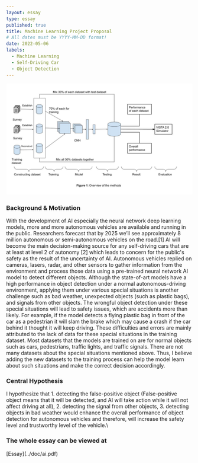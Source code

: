 ```yaml
---
layout: essay
type: essay
published: true
title: Machine Learning Project Proposal
# All dates must be YYYY-MM-DD format!
date: 2022-05-06
labels:
  - Machine Learning
  - Self-Driving Car
  - Object Detection
---
```


<img class="ui image" src="../images/691D-method.jpg">

<h3>Background & Motivation</h3>
With the development of AI especially the neural network deep learning models, 
more and more autonomous vehicles are available and running in the public.
Researchers forecast that by 2025 we’ll see approximately 8 million autonomous or semi-autonomous vehicles 
on the road.[1] AI will become the main decision-making source for any self-driving cars that are at least 
at level 2 of autonomy [2] which leads to concern for the public's safety as the result of the uncertainty of AI. 
Autonomous vehicles replied on cameras, lasers, radar, and other sensors to gather information from the environment 
and process those data using a pre-trained neural network AI model to detect different objects. 
Although the state-of-art models have a high performance in object detection under a normal autonomous-driving 
environment, applying them under various special situations is another challenge such as bad weather, 
unexpected objects (such as plastic bags), and signals from other objects. The wrongful object detection under 
these special situations will lead to safety issues, which are accidents more than likely. For example, 
if the model detects a flying plastic bag in front of the car as a pedestrian it will slam the brake which may 
cause a crash if the car behind it thought it will keep driving. These difficulties and errors are mainly attributed 
to the lack of data for these special situations in the training dataset. Most datasets that the models are trained 
on are for normal objects such as cars, pedestrians, traffic lights, and traffic signals. There are not many datasets 
about the special situations mentioned above. Thus, I believe adding the new datasets to the training process can help 
the model learn about such situations and make the correct decision accordingly.

<h3>Central Hypothesis</h3>
I hypothesize that 
1. detecting the false-positive object (False-positive object means that it will be detected, 
and AI will take action while it will not affect driving at all),
2. detecting the signal from other objects, 
3. detecting objects in bad weather would enhance the overall performance of object detection for 
autonomous vehicles and therefore, will increase the safety level and trustworthy level of the vehicle.\

<h3>The whole essay can be viewed at</h3> [Essay](../doc/ai.pdf)

